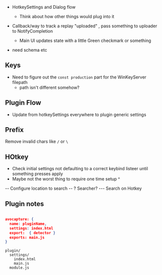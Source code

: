 - HotkeySettings and Dialog flow
  - Think about how other things would plug into it


- Callback/way to track a replay "uploaded" , pass something to uploader to NotifyCompletion
  - Main UI updates state with a little Green checkmark or something

 - need schema etc


 ## Keys

- Need to figure out the `const production` part for the WinKeyServer filepath
  - path isn't different somehow?

## Plugin Flow

* Update from hotkeySettings everywhere to plugin generic settings


## Prefix

Remove invalid chars like `/` or `\`

## HOtkey

- Check initial settings not defaulting to a correct keybind listeer until something presses apply
- Maybe not the worst thing to require one time setup ^

-- Configure location to search
-- ? Searcher? 
--- Search on Hotkey


## Plugin notes

```json

avocapture: {
  name: pluginName,
  settings: index.html
  export:  { detector }
  exports: main.js
}
```

```
plugin/
  settings/
    index.html
    main.js
  module.js
```
